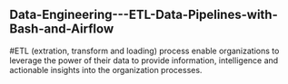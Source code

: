 ## Data-Engineering---ETL-Data-Pipelines-with-Bash-and-Airflow

#ETL (extration, transform and loading) process enable organizations to leverage the power of their data to provide information, intelligence and actionable insights into the organization processes. 
